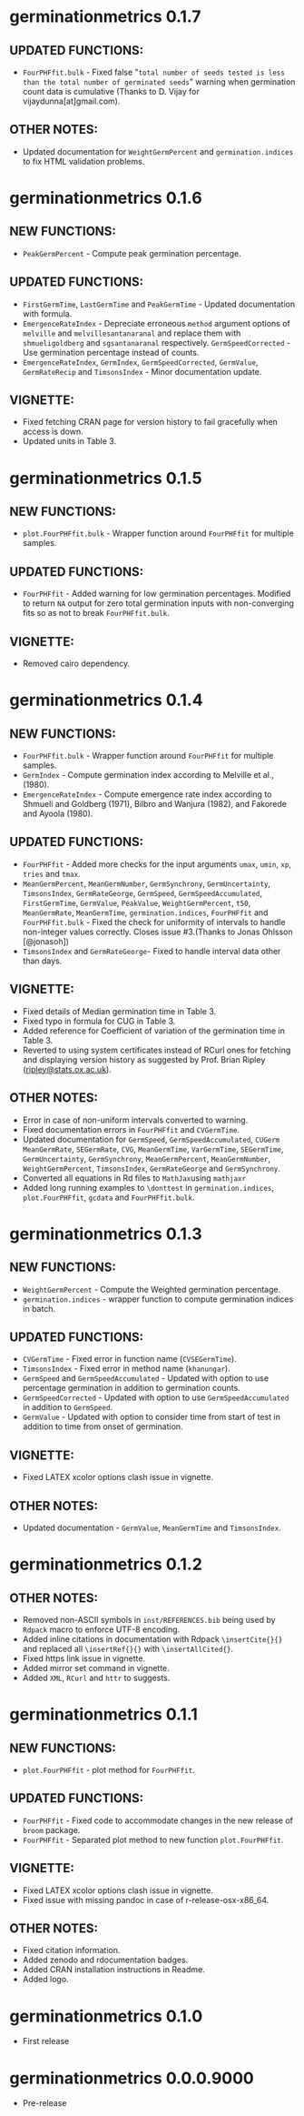 # germinationmetrics  0.1.7

## UPDATED FUNCTIONS:
* `FourPHFfit.bulk` - Fixed false "`total number of seeds tested is less than the total number of germinated seeds`" warning when germination count data is cumulative (Thanks to D. Vijay for vijaydunna[at]gmail.com).

## OTHER NOTES: 
* Updated documentation for `WeightGermPercent` and `germination.indices` to fix HTML validation problems.

# germinationmetrics  0.1.6

## NEW FUNCTIONS:
* `PeakGermPercent` - Compute peak germination percentage.

## UPDATED FUNCTIONS:
* `FirstGermTime`, `LastGermTime` and `PeakGermTime` - Updated documentation with formula.
* `EmergenceRateIndex` - Depreciate erroneous `method` argument options of `melville` and `melvillesantanaranal` and replace them with `shmueligoldberg` and `sgsantanaranal` respectively.
 `GermSpeedCorrected` - Use germination percentage instead of counts.
* `EmergenceRateIndex`, `GermIndex`, `GermSpeedCorrected`, `GermValue`, `GermRateRecip` and `TimsonsIndex` - Minor documentation update.

## VIGNETTE:
* Fixed fetching CRAN page for version history to fail gracefully when access is down.
* Updated units in Table 3.

# germinationmetrics  0.1.5

## NEW FUNCTIONS:
* `plot.FourPHFfit.bulk` - Wrapper function around `FourPHFfit` for multiple samples.

## UPDATED FUNCTIONS:
* `FourPHFfit` - Added warning for low germination percentages. Modified to return `NA` output for zero total germination inputs with non-converging fits so as not to break `FourPHFfit.bulk`.

## VIGNETTE:
* Removed cairo dependency.

# germinationmetrics  0.1.4

## NEW FUNCTIONS:
* `FourPHFfit.bulk` - Wrapper function around `FourPHFfit` for multiple samples.
* `GermIndex` - Compute germination index according to Melville et al., (1980).
* `EmergenceRateIndex` - Compute emergence rate index according to Shmueli and
Goldberg (1971), Bilbro and Wanjura (1982), and Fakorede and Ayoola (1980).

## UPDATED FUNCTIONS:
* `FourPHFfit` - Added more checks for the input arguments `umax`, `umin`, `xp`, `tries` and `tmax`.
* `MeanGermPercent`, `MeanGermNumber`, `GermSynchrony`, `GermUncertainty`, `TimsonsIndex`, `GermRateGeorge`, `GermSpeed`, `GermSpeedAccumulated`, `FirstGermTime`, `GermValue`, `PeakValue`, `WeightGermPercent`, `t50`, `MeanGermRate`, `MeanGermTime`, `germination.indices`, `FourPHFfit` and `FourPHFfit.bulk` - Fixed the check for uniformity of intervals to handle non-integer values correctly. Closes issue #3.(Thanks to Jonas Ohlsson [@jonasoh])
* `TimsonsIndex` and `GermRateGeorge`- Fixed to handle interval data other than days.

## VIGNETTE:
* Fixed details of Median germination time in Table 3.
* Fixed typo in formula for CUG in Table 3.
* Added reference for Coefficient of variation of the germination time in Table 3.
* Reverted to using system certificates instead of RCurl ones for fetching and displaying version history as suggested by Prof. Brian Ripley (ripley@stats.ox.ac.uk).

## OTHER NOTES: 
* Error in case of non-uniform intervals converted to warning.
* Fixed documentation errors in `FourPHFfit` and `CVGermTime`.
* Updated documentation for `GermSpeed`, `GermSpeedAccumulated`, `CUGerm` `MeanGermRate`, `SEGermRate`, `CVG`, `MeanGermTime`, `VarGermTime`, `SEGermTime`, `GermUncertainty`, `GermSynchrony`, `MeanGermPercent`, `MeanGermNumber`,   `WeightGermPercent`, `TimsonsIndex`, `GermRateGeorge` and `GermSynchrony`.
* Converted all equations in Rd files to `MathJax`using `mathjaxr`
* Added long running examples to `\donttest` in `germination.indices`, `plot.FourPHFfit`, `gcdata` and `FourPHFfit.bulk`.

# germinationmetrics  0.1.3

## NEW FUNCTIONS:
* `WeightGermPercent` - Compute the Weighted germination percentage.
* `germination.indices` - wrapper function to compute germination indices in batch.

## UPDATED FUNCTIONS:
* `CVGermTime` - Fixed error in function name (`CVSEGermTime`).
* `TimsonsIndex` - Fixed error in method name (`khanungar`).
* `GermSpeed` and `GermSpeedAccumulated` - Updated with option to use percentage germination in addition to germination counts.
* `GermSpeedCorrected` - Updated with option to use `GermSpeedAccumulated` in addition to `GermSpeed`.
* `GermValue` - Updated with option to consider time from start of test in addition to time from onset of germination.

## VIGNETTE:
* Fixed LATEX xcolor options clash issue in vignette.

## OTHER NOTES: 
* Updated documentation - `GermValue`, `MeanGermTime` and `TimsonsIndex`.

# germinationmetrics  0.1.2

## OTHER NOTES: 
* Removed non-ASCII symbols in `inst/REFERENCES.bib` being used by `Rdpack` macro to enforce UTF-8 encoding.
* Added inline citations in documentation with Rdpack `\insertCite{}{}` and replaced all `\insertRef{}{}` with `\insertAllCited{}`.
* Fixed https link issue in vignette.
* Added mirror set command in vignette.
* Added `XML`, `RCurl` and `httr` to suggests.

# germinationmetrics  0.1.1

## NEW FUNCTIONS:
* `plot.FourPHFfit` - plot method for `FourPHFfit`.

## UPDATED FUNCTIONS:
* `FourPHFfit` - Fixed code to accommodate changes in the new release of `broom` package.
* `FourPHFfit` - Separated plot method to new function `plot.FourPHFfit`.
 
## VIGNETTE:
* Fixed LATEX xcolor options clash issue in vignette.
* Fixed issue with missing pandoc in case of r-release-osx-x86_64.

## OTHER NOTES:
* Fixed citation information.
* Added zenodo and rdocumentation badges.
* Added CRAN installation instructions in Readme.
* Added logo.

# germinationmetrics  0.1.0

* First release

# germinationmetrics  0.0.0.9000

* Pre-release
